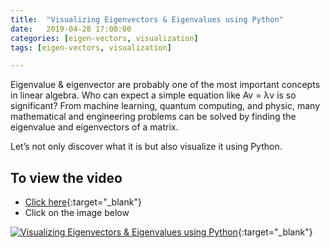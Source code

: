 ```yaml
---
title:  "Visualizing Eigenvectors & Eigenvalues using Python"
date:   2019-04-28 17:00:00
categories: [eigen-vectors, visualization]
tags: [eigen-vectors, visualization]

---
```


Eigenvalue &  eigenvector are probably one of the most important concepts in linear algebra. Who can expect a simple equation like Av = λv is so significant? From machine learning, quantum computing, and physic, many mathematical and engineering problems can be solved by finding the eigenvalue and eigenvectors of a matrix.

Let’s not only discover what it is but also visualize it using Python.


## To view the video
* [Click here](https://youtu.be/mxkGMbrobY0){:target="_blank"}
* Click on the image below

[![Visualizing Eigenvectors & Eigenvalues using Python](http://img.youtube.com/vi/mxkGMbrobY0/0.jpg)](http://www.youtube.com/watch?v=mxkGMbrobY0){:target="_blank"}